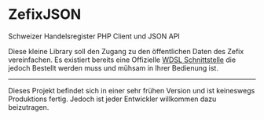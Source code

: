 ZefixJSON
=========

Schweizer Handelsregister PHP Client und JSON API

Diese kleine Library soll den Zugang zu den öffentlichen Daten des Zefix vereinfachen. Es existiert bereits eine Offizielle [WDSL Schnittstelle](https://www.e-service.admin.ch/wiki/display/openegovdoc/Zefix+Schnittstelle) die jedoch Bestellt werden muss und mühsam in Ihrer Bedienung ist.

---

Dieses Projekt befindet sich in einer sehr frühen Version und ist keineswegs Produktions fertig. Jedoch ist jeder Entwickler willkommen dazu beizutragen.
